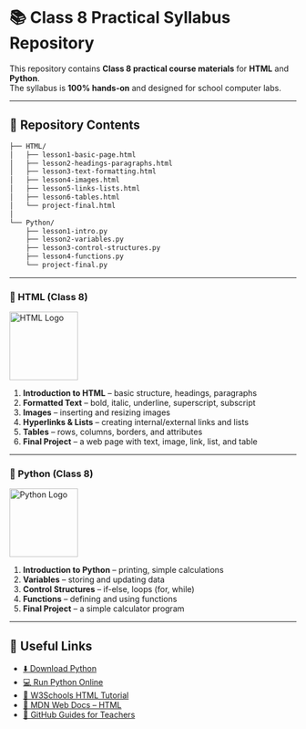 # 📚 Class 8 Practical Syllabus Repository

This repository contains **Class 8 practical course materials** for **HTML** and **Python**.  
The syllabus is **100% hands-on** and designed for school computer labs.  

---

## 📂 Repository Contents
```bash
├── HTML/
│   ├── lesson1-basic-page.html
│   ├── lesson2-headings-paragraphs.html
│   ├── lesson3-text-formatting.html
│   ├── lesson4-images.html
│   ├── lesson5-links-lists.html
│   ├── lesson6-tables.html
│   └── project-final.html
│
└── Python/
    ├── lesson1-intro.py
    ├── lesson2-variables.py
    ├── lesson3-control-structures.py
    ├── lesson4-functions.py
    └── project-final.py
````

---
### 🔹 HTML (Class 8)

<img src="https://upload.wikimedia.org/wikipedia/commons/6/61/HTML5_logo_and_wordmark.svg" alt="HTML Logo" width="120"/>

1. **Introduction to HTML** – basic structure, headings, paragraphs
2. **Formatted Text** – bold, italic, underline, superscript, subscript
3. **Images** – inserting and resizing images
4. **Hyperlinks & Lists** – creating internal/external links and lists
5. **Tables** – rows, columns, borders, and attributes
6. **Final Project** – a web page with text, image, link, list, and table

---

### 🔹 Python (Class 8)

<img src="https://www.python.org/static/community_logos/python-logo.png" alt="Python Logo" width="120"/>

1. **Introduction to Python** – printing, simple calculations
2. **Variables** – storing and updating data
3. **Control Structures** – if-else, loops (for, while)
4. **Functions** – defining and using functions
5. **Final Project** – a simple calculator program

---

## 🔗 Useful Links

* [⬇️ Download Python](https://www.python.org/downloads/)
* [💻 Run Python Online](https://www.programiz.com/python-programming/online-compiler/)
* [📘 W3Schools HTML Tutorial](https://www.w3schools.com/html/)
* [📖 MDN Web Docs – HTML](https://developer.mozilla.org/en-US/docs/Web/HTML)
* [📂 GitHub Guides for Teachers](https://docs.github.com/en/education)

```